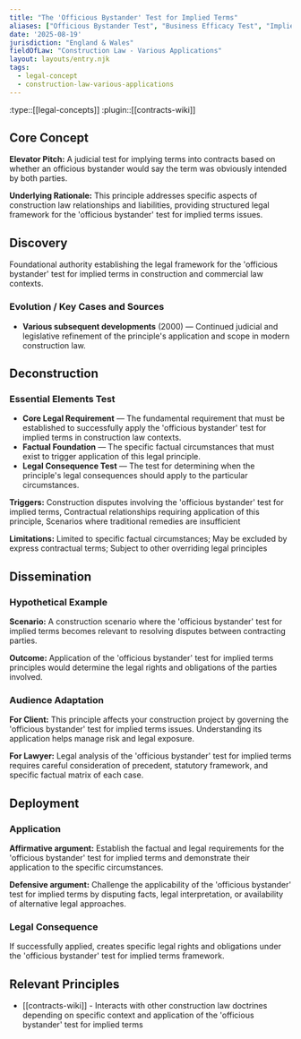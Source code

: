 ```yaml
---
title: "The 'Officious Bystander' Test for Implied Terms"
aliases: ["Officious Bystander Test", "Business Efficacy Test", "Implied Terms Test", "Necessity Test"]
date: '2025-08-19'
jurisdiction: "England & Wales"
fieldOfLaw: "Construction Law - Various Applications"
layout: layouts/entry.njk
tags:
  - legal-concept
  - construction-law-various-applications
---
```


:type::[[legal-concepts]]
:plugin::[[contracts-wiki]]

## Core Concept

**Elevator Pitch:** A judicial test for implying terms into contracts based on whether an officious bystander would say the term was obviously intended by both parties.

**Underlying Rationale:** This principle addresses specific aspects of construction law relationships and liabilities, providing structured legal framework for the 'officious bystander' test for implied terms issues.

## Discovery

Foundational authority establishing the legal framework for the 'officious bystander' test for implied terms in construction and commercial law contexts.

### Evolution / Key Cases and Sources

- **Various subsequent developments** (2000) — Continued judicial and legislative refinement of the principle's application and scope in modern construction law.

## Deconstruction

### Essential Elements Test

- **Core Legal Requirement** — The fundamental requirement that must be established to successfully apply the 'officious bystander' test for implied terms in construction law contexts.
- **Factual Foundation** — The specific factual circumstances that must exist to trigger application of this legal principle.
- **Legal Consequence Test** — The test for determining when the principle's legal consequences should apply to the particular circumstances.

**Triggers:** Construction disputes involving the 'officious bystander' test for implied terms, Contractual relationships requiring application of this principle, Scenarios where traditional remedies are insufficient

**Limitations:** Limited to specific factual circumstances; May be excluded by express contractual terms; Subject to other overriding legal principles

## Dissemination

### Hypothetical Example

**Scenario:** A construction scenario where the 'officious bystander' test for implied terms becomes relevant to resolving disputes between contracting parties.

**Outcome:** Application of the 'officious bystander' test for implied terms principles would determine the legal rights and obligations of the parties involved.

### Audience Adaptation

**For Client:** This principle affects your construction project by governing the 'officious bystander' test for implied terms issues. Understanding its application helps manage risk and legal exposure.

**For Lawyer:** Legal analysis of the 'officious bystander' test for implied terms requires careful consideration of precedent, statutory framework, and specific factual matrix of each case.

## Deployment

### Application

**Affirmative argument:** Establish the factual and legal requirements for the 'officious bystander' test for implied terms and demonstrate their application to the specific circumstances.

**Defensive argument:** Challenge the applicability of the 'officious bystander' test for implied terms by disputing facts, legal interpretation, or availability of alternative legal approaches.

### Legal Consequence

If successfully applied, creates specific legal rights and obligations under the 'officious bystander' test for implied terms framework.

## Relevant Principles

- [[contracts-wiki]] - Interacts with other construction law doctrines depending on specific context and application of the 'officious bystander' test for implied terms
